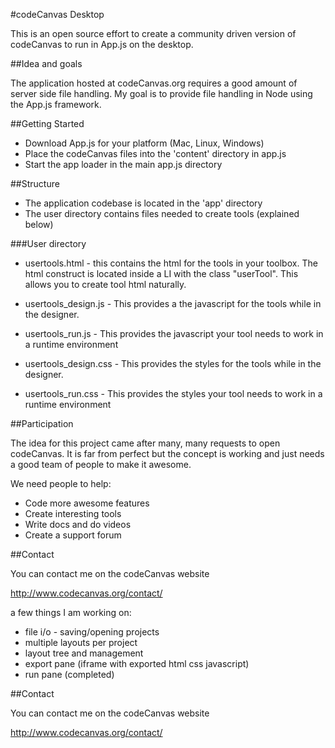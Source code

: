 #codeCanvas Desktop

This is an open source effort to create a community driven version of codeCanvas to run in App.js on the desktop.

##Idea and goals

The application hosted at codeCanvas.org requires a good amount of server side file handling. My goal is to provide file handling in Node using the App.js framework.

##Getting Started

- Download App.js for your platform (Mac, Linux, Windows)
- Place the codeCanvas files into the 'content' directory in app.js
- Start the app loader in the main app.js directory

##Structure

- The application codebase is located in the 'app' directory
- The user directory contains files needed to create tools (explained below)

###User directory

- usertools.html - this contains the html for the tools in your toolbox. The html construct is located inside a LI with the class "userTool". This allows you to create tool html naturally.

- usertools_design.js - This provides a the javascript for the tools while in the designer. 
- usertools_run.js - This provides the javascript your tool needs to work in a runtime environment

- usertools_design.css - This provides the styles for the tools while in the designer.  
- usertools_run.css - This provides the styles your tool needs to work in a runtime environment

##Participation

The idea for this project came after many, many requests to open codeCanvas. It is far from perfect but the concept is working and just needs a good team of people to make it awesome.

We need people to help:

- Code more awesome features
- Create interesting tools 
- Write docs and do videos
- Create a support forum

##Contact

You can contact me on the codeCanvas website

http://www.codecanvas.org/contact/


a few things I am working on:

- file i/o - saving/opening projects
- multiple layouts per project
- layout tree and management
- export pane (iframe with exported html css javascript)
- run pane (completed)

##Contact

You can contact me on the codeCanvas website

http://www.codecanvas.org/contact/


